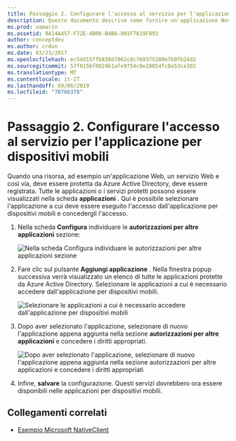 ```yaml
---
title: Passaggio 2. Configurare l'accesso al servizio per l'applicazione per dispositivi mobili
description: Questo documento descrive come fornire un'applicazione Novell con accesso a un'applicazione Azure protetta da Azure Active Directory.
ms.prod: xamarin
ms.assetid: 8A14A457-F72E-4B08-B4B6-801F7619F893
author: conceptdev
ms.author: crdun
ms.date: 03/23/2017
ms.openlocfilehash: ec5dd15ffb838d7062c8c769375289e7b07b24d2
ms.sourcegitcommit: 57f815bf0024b1afe9754c0e28054fc0a53ce302
ms.translationtype: MT
ms.contentlocale: it-IT
ms.lasthandoff: 09/06/2019
ms.locfileid: "70766378"
---
```

# <a name="step-2-configure-service-access-for-mobile-application"></a>Passaggio 2. Configurare l'accesso al servizio per l'applicazione per dispositivi mobili

Quando una risorsa, ad esempio un'applicazione Web, un servizio Web e così via, deve essere protetta da Azure Active Directory, deve essere registrata. Tutte le applicazioni o i servizi protetti possono essere visualizzati nella scheda **applicazioni** . Qui è possibile selezionare l'applicazione a cui deve essere eseguito l'accesso dall'applicazione per dispositivi mobili e concedergli l'accesso.

1. Nella scheda **Configura** individuare le **autorizzazioni per altre applicazioni** sezione:

   ![](configure-images/2.1-configure.png "Nella scheda Configura individuare le autorizzazioni per altre applicazioni sezione")

2. Fare clic sul pulsante **Aggiungi applicazione** . Nella finestra popup successiva verrà visualizzato un elenco di tutte le applicazioni protette da Azure Active Directory. Selezionare le applicazioni a cui è necessario accedere dall'applicazione per dispositivi mobili.

   ![](configure-images/2.2-add-application.png "Selezionare le applicazioni a cui è necessario accedere dall'applicazione per dispositivi mobili")

3. Dopo aver selezionato l'applicazione, selezionare di nuovo l'applicazione appena aggiunta nella sezione **autorizzazioni per altre applicazioni** e concedere i diritti appropriati.

   ![](configure-images/2.3-permissions.png "Dopo aver selezionato l'applicazione, selezionare di nuovo l'applicazione appena aggiunta nella sezione autorizzazioni per altre applicazioni e concedere i diritti appropriati")

4. Infine, **salvare** la configurazione. Questi servizi dovrebbero ora essere disponibili nelle applicazioni per dispositivi mobili.

## <a name="related-links"></a>Collegamenti correlati

- [Esempio Microsoft NativeClient](https://github.com/AzureADSamples/NativeClient-MultiTarget-DotNet)
